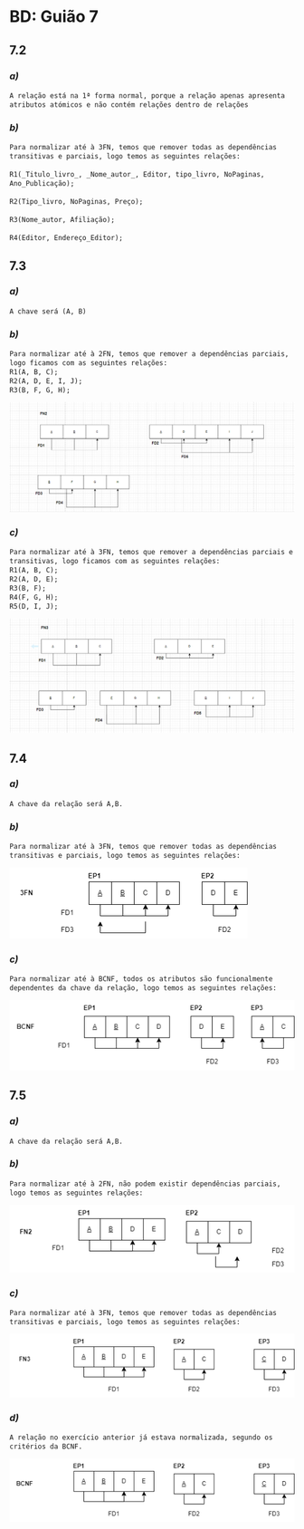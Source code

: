 # BD: Guião 7


## ​7.2 
 
### *a)*

```
A relação está na 1ª forma normal, porque a relação apenas apresenta atributos atómicos e não contém relações dentro de relações
```

### *b)* 

```
Para normalizar até à 3FN, temos que remover todas as dependências transitivas e parciais, logo temos as seguintes relações:

R1(_Titulo_livro_, _Nome_autor_, Editor, tipo_livro, NoPaginas, Ano_Publicação);

R2(Tipo_livro, NoPaginas, Preço);

R3(Nome_autor, Afiliação);

R4(Editor, Endereço_Editor);
```






## ​7.3
 
### *a)*

```
A chave será (A, B)
```


### *b)* 

```
Para normalizar até à 2FN, temos que remover a dependências parciais, logo ficamos com as seguintes relações:
R1(A, B, C);
R2(A, D, E, I, J);
R3(B, F, G, H);

```
![ex73_b](ex73_b.png)

### *c)* 

```
Para normalizar até à 3FN, temos que remover a dependências parciais e transitivas, logo ficamos com as seguintes relações:
R1(A, B, C);
R2(A, D, E);
R3(B, F);
R4(F, G, H);
R5(D, I, J);

```

![ex73_c](ex73_c.png)


## ​7.4
 
### *a)*

```
A chave da relação será A,B.
```


### *b)* 

```
Para normalizar até à 3FN, temos que remover todas as dependências transitivas e parciais, logo temos as seguintes relações:

```
![ex74_b](ex74_b.png)

### *c)* 

```
Para normalizar até à BCNF, todos os atributos são funcionalmente dependentes da chave da relação, logo temos as seguintes relações:

```
![ex74_c](ex74_c.png)



## ​7.5
 
### *a)*

```
A chave da relação será A,B.
```

### *b)* 

```
Para normalizar até à 2FN, não podem existir dependências parciais, logo temos as seguintes relações:
```
![ex75_b](ex75_b.png)

### *c)* 

```
Para normalizar até à 3FN, temos que remover todas as dependências transitivas e parciais, logo temos as seguintes relações:
```
![ex75_c](ex75_c.png)

### *d)* 

```
A relação no exercício anterior já estava normalizada, segundo os critérios da BCNF.
```
![ex75_b](ex75_d.png)
